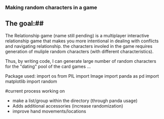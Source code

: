 ### Making random characters in a game ### 

## The goal:##

The Relationship game (name still pending) is a multiplayer interactive relationship game that makes you more intentional in dealing with conflicts and navigating relationship. 
the characters involed in the game requires generation of muliple random characters (with different characteristics). 

Thus, by writing code, I can generate large number of random characters for the "dating" pool of the card games ...



Package used: 
import os
from PIL import Image 
import panda as pd 
import matplotlib 
import random 




#current process working on 

- make a list/group within the directory (through panda usage) 
- Adds additional accessories (increase randomization) 
- improve hand movements/locations 


